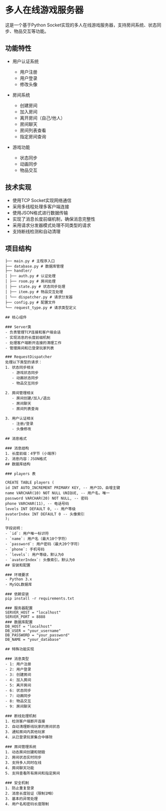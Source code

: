 # 多人在线游戏服务器

这是一个基于Python Socket实现的多人在线游戏服务器，支持房间系统、状态同步、物品交互等功能。

## 功能特性

- 用户认证系统
  - 用户注册
  - 用户登录
  - 修改头像
  
- 房间系统
  - 创建房间
  - 加入房间
  - 离开房间（自己/他人）
  - 房间聊天
  - 房间列表查看
  - 指定房间查询
  
- 游戏功能
  - 状态同步
  - 动画同步
  - 物品交互
  
## 技术实现

- 使用TCP Socket实现网络通信
- 采用多线程处理多客户端连接
- 使用JSON格式进行数据传输
- 实现了消息长度前缀机制，确保消息完整性
- 采用请求分发器模式处理不同类型的请求
- 支持断线检测和自动清理

## 项目结构

```
├── main.py # 主程序入口
├── database.py # 数据库管理
├── handler/
│ ├── auth.py # 认证处理
│ ├── room.py # 房间处理
│ ├── state.py # 状态同步处理
│ ├── item.py # 物品交互处理
│ └── dispatcher.py # 请求分发器
├── config.py # 配置文件
└── request_type.py # 请求类型定义

## 核心组件

### Server类
- 负责管理TCP连接和客户端会话
- 实现消息的长度前缀机制
- 处理客户端断开连接的清理工作
- 管理房间和已登录玩家列表

### RequestDispatcher
处理以下类型的请求：
1. 状态同步相关
   - 游戏状态同步
   - 动画状态同步
   - 物品交互同步

2. 房间管理相关
   - 房间创建/加入/退出
   - 房间聊天
   - 房间列表查询

3. 用户认证相关
   - 注册/登录
   - 头像修改

## 消息格式

### 消息结构
1. 长度前缀：4字节（小端序）
2. 消息内容：JSON格式
## 数据库结构

### players 表

CREATE TABLE players (
id INT AUTO_INCREMENT PRIMARY KEY, -- 用户ID，自增主键
name VARCHAR(10) NOT NULL UNIQUE, -- 用户名，唯一
password VARCHAR(20) NOT NULL, -- 密码
phone VARCHAR(11), -- 电话号码
levels INT DEFAULT 0, -- 用户等级
avaterIndex INT DEFAULT 0 -- 头像索引
);

字段说明：
- `id`: 用户唯一标识符
- `name`: 用户名（最大10个字符）
- `password`: 用户密码（最大20个字符）
- `phone`: 手机号码
- `levels`: 用户等级，默认为0
- `avaterIndex`: 头像索引，默认为0
## 安装和配置

### 环境要求
- Python 3.x
- MySQL数据库

### 依赖安装
pip install -r requirements.txt

### 服务器配置
SERVER_HOST = "localhost"
SERVER_PORT = 8888
### 数据库配置
DB_HOST = "localhost"
DB_USER = "your_username"
DB_PASSWORD = "your_password"
DB_NAME = "your_database"

## 特殊功能实现

### 消息类型
- 1: 用户注册
- 2: 用户登录
- 3: 创建房间
- 4: 加入房间
- 5: 离开房间
- 6: 状态同步
- 7: 动画同步
- 8: 物品交互
- 9: 房间聊天

### 断线处理机制
1. 检测客户端断开连接
2. 自动清理断线玩家的房间状态
3. 通知房间内其他玩家
4. 从已登录玩家集合中移除

### 房间管理系统
1. 动态房间创建和销毁
2. 房间状态实时同步
3. 支持多人同时在线
4. 房间聊天功能
5. 支持查看所有房间和指定房间

### 安全机制
1. 防止重复登录
2. 消息长度验证（限制1MB）
3. 基本的异常处理
4. 用户名和密码长度限制
